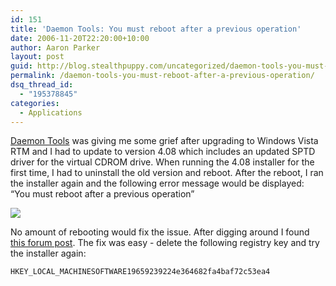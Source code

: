 ```yaml
---
id: 151
title: 'Daemon Tools: You must reboot after a previous operation'
date: 2006-11-20T22:20:00+10:00
author: Aaron Parker
layout: post
guid: http://blog.stealthpuppy.com/uncategorized/daemon-tools-you-must-reboot-after-a-previous-operation
permalink: /daemon-tools-you-must-reboot-after-a-previous-operation/
dsq_thread_id:
  - "195378845"
categories:
  - Applications
---
```

[Daemon Tools](http://www.daemon-tools.cc/dtcc/announcements.php) was giving me some grief after upgrading to Windows Vista RTM and I had to update to version 4.08 which includes an updated SPTD driver for the virtual CDROM drive. When running the 4.08 installer for the first time, I had to uninstall the old version and reboot. After the reboot, I ran the installer again and the following error message would be displayed: &#8220;You must reboot after a previous operation&#8221;

<img border="0" src="http://stealthpuppy.com/wp-content/uploads/2006/11/1000.14.191.DaemonToolsInstall.PNG" /> 

No amount of rebooting would fix the issue. After digging around I found [this forum post](http://www.daemon-tools.cc/dtcc/showthread.php?t=11666). The fix was easy - delete the following registry key and try the installer again:

`HKEY_LOCAL_MACHINESOFTWARE19659239224e364682fa4baf72c53ea4`